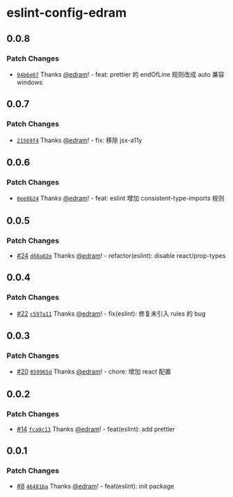 # eslint-config-edram

## 0.0.8

### Patch Changes

- [`94b6e67`](https://github.com/edram/packages/commit/94b6e678d3e831e3c035b7bf36c2c9fe92630a72) Thanks [@edram](https://github.com/edram)! - feat: prettier 的 endOfLine 规则改成 auto 兼容 windows

## 0.0.7

### Patch Changes

- [`21569f4`](https://github.com/edram/packages/commit/21569f41ada2d39ed64d0e1243b112d401579ef2) Thanks [@edram](https://github.com/edram)! - fix: 移除 jsx-a11y

## 0.0.6

### Patch Changes

- [`0ee8b24`](https://github.com/edram/packages/commit/0ee8b24493492a6cbbd108855c0944129762bc7a) Thanks [@edram](https://github.com/edram)! - feat: eslint 增加 consistent-type-imports 规则

## 0.0.5

### Patch Changes

- [#24](https://github.com/edram/packages/pull/24) [`d60a02e`](https://github.com/edram/packages/commit/d60a02e5c16d1299e78b500f57d468330b7a7b3f) Thanks [@edram](https://github.com/edram)! - refactor(eslint): disable react/prop-types

## 0.0.4

### Patch Changes

- [#22](https://github.com/edram/packages/pull/22) [`c597a11`](https://github.com/edram/packages/commit/c597a1124d6b08ab9f8f847e3cea38853d5fd156) Thanks [@edram](https://github.com/edram)! - fix(eslint): 修复未引入 rules 的 bug

## 0.0.3

### Patch Changes

- [#20](https://github.com/edram/packages/pull/20) [`859965d`](https://github.com/edram/packages/commit/859965db68f765ac8525050e3c004376cd8dc306) Thanks [@edram](https://github.com/edram)! - chore: 增加 react 配置

## 0.0.2

### Patch Changes

- [#14](https://github.com/edram/packages/pull/14) [`fca9c13`](https://github.com/edram/packages/commit/fca9c13b4c4bfc3f84b58a4892bc948605cc132a) Thanks [@edram](https://github.com/edram)! - feat(eslint): add prettier

## 0.0.1

### Patch Changes

- [#8](https://github.com/edram/packages/pull/8) [`464816a`](https://github.com/edram/packages/commit/464816af28b085198ebfb1ec172b9206fa09c189) Thanks [@edram](https://github.com/edram)! - feat(eslint): init package
